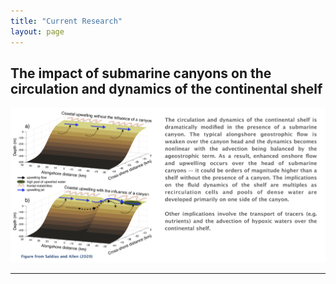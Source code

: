 ```yaml
---
title: "Current Research"
layout: page
---
```


## The impact of submarine canyons on the circulation and dynamics of the continental shelf 

![](/assets/Research_Canyons_1.jpg)

______________________________________________________________________________________________________
